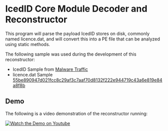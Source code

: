 # IcedID Core Module Decoder and Reconstructor

This program will parse the payload IcedID stores on disk, commonly named licence.dat, and will convert this into a PE file that can be analyzed using static methods.

The following sample was used during the development of this reconstructor:
- IcedID Sample from [Malware Traffic](https://www.malware-traffic-analysis.net/2022/09/23/index.html)
- licence.dat Sample [55be890947d021fcc8c29af3c7aaf70d8132f222e944719c43a6e819e84a8f8b](https://www.virustotal.com/gui/file/55be890947d021fcc8c29af3c7aaf70d8132f222e944719c43a6e819e84a8f8b)

## Demo

The following is a video demonstration of the reconstructor running:

[![Watch the Demo on Youtube](https://img.youtube.com/vi/pn7OA5pDo3w/maxresdefault.jpg)](https://youtu.be/pn7OA5pDo3w)
